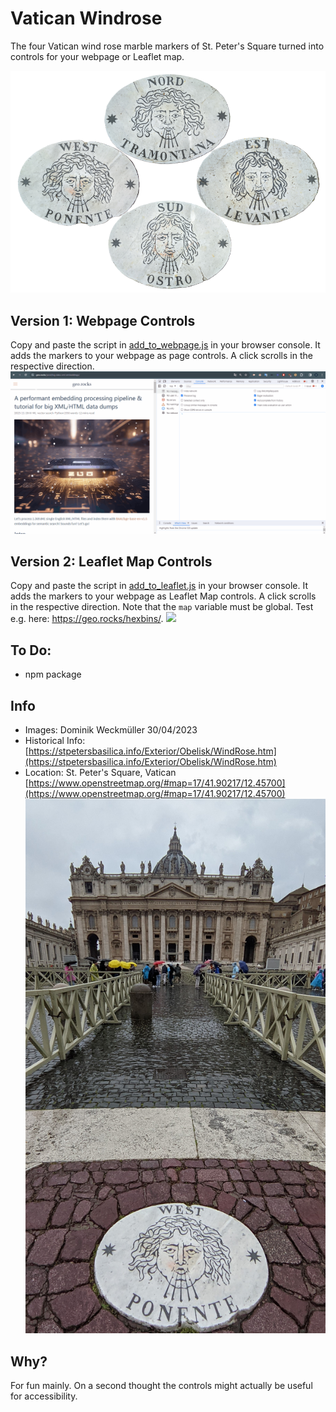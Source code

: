# Vatican Windrose
The four Vatican wind rose marble markers of St. Peter's Square turned into controls for your webpage or Leaflet map. 

![](markers/wind_rose.png)

## Version 1: Webpage Controls
Copy and paste the script in [add_to_webpage.js](https://github.com/do-me/vatican-windrose/blob/main/add_to_webpage.js) in your browser console. It adds the markers to your webpage as page controls. A click scrolls in the respective direction. 
![](gifs/add_to_webpage.gif)

## Version 2: Leaflet Map Controls
Copy and paste the script in [add_to_leaflet.js](https://github.com/do-me/vatican-windrose/blob/main/add_to_leaflet.js) in your browser console. It adds the markers to your webpage as Leaflet Map controls. A click scrolls in the respective direction. Note that the `map` variable must be global. Test e.g. here: https://geo.rocks/hexbins/.
![](gifs/add_to_leaflet.gif)

## To Do: 
- npm package

## Info
- Images: Dominik Weckmüller 30/04/2023
- Historical Info: [https://stpetersbasilica.info/Exterior/Obelisk/WindRose.htm](https://stpetersbasilica.info/Exterior/Obelisk/WindRose.htm)
- Location: St. Peter's Square, Vatican [https://www.openstreetmap.org/#map=17/41.90217/12.45700](https://www.openstreetmap.org/#map=17/41.90217/12.45700)
![](gifs/west_view.jpg)

## Why? 
For fun mainly. On a second thought the controls might actually be useful for accessibility.
